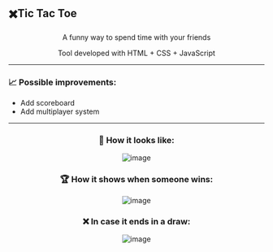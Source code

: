 ## ✖️Tic Tac Toe

<div align="center">
  <p>A funny way to spend time with your friends</p>
  <p>Tool developed with HTML + CSS + JavaScript</p>
</div>

---

<div align="left">
  
  ### 📈 Possible improvements:
   - Add scoreboard
   - Add multiplayer system
</div>

---

<div align="center">
  
  ### 👀 How it looks like:
  ![image](https://github.com/user-attachments/assets/1c4078f2-c722-449b-9783-098b718f7d46)

  ### 🏆 How it shows when someone wins:
  ![image](https://github.com/user-attachments/assets/2460e386-23de-4cf2-9f81-be0ebe6dbd20)

  ### ❌ In case it ends in a draw:
  ![image](https://github.com/user-attachments/assets/a189261b-132a-4491-a2ae-769609fdf65d)
</div>

